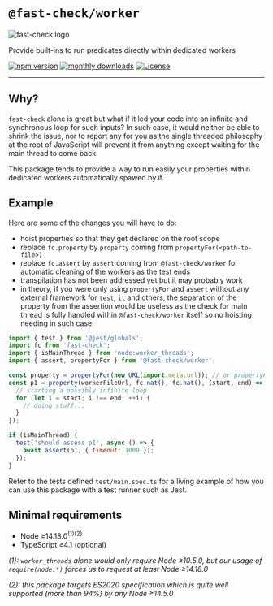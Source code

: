 # `@fast-check/worker`

![fast-check logo](https://raw.githubusercontent.com/dubzzz/fast-check/main/website/static/img/logo.png)

Provide built-ins to run predicates directly within dedicated workers

<a href="https://badge.fury.io/js/@fast-check%2Fworker"><img src="https://badge.fury.io/js/@fast-check%2Fworker.svg" alt="npm version" /></a>
<a href="https://www.npmjs.com/package/@fast-check/worker"><img src="https://img.shields.io/npm/dm/@fast-check%2Fworker" alt="monthly downloads" /></a>
<a href="https://github.com/dubzzz/fast-check/blob/main/packages/worker/LICENSE"><img src="https://img.shields.io/npm/l/@fast-check%2Fworker.svg" alt="License" /></a>

---

## Why?

`fast-check` alone is great but what if it led your code into an infinite and synchronous loop for such inputs? In such case, it would neither be able to shrink the issue, nor to report any for you as the single threaded philosophy at the root of JavaScript will prevent it from anything except waiting for the main thread to come back.

This package tends to provide a way to run easily your properties within dedicated workers automatically spawed by it.

## Example

Here are some of the changes you will have to do:

- hoist properties so that they get declared on the root scope
- replace `fc.property` by `property` coming from `propertyFor(<path-to-file>)`
- replace `fc.assert` by `assert` coming from `@fast-check/worker` for automatic cleaning of the workers as the test ends
- transpilation has not been addressed yet but it may probably work
- in theory, if you were only using `propertyFor` and `assert` without any external framework for `test`, `it` and others, the separation of the property from the assertion would be useless as the check for main thread is fully handled within `@fast-check/worker` itself so no hoisting needing in such case

```js
import { test } from '@jest/globals';
import fc from 'fast-check';
import { isMainThread } from 'node:worker_threads';
import { assert, propertyFor } from '@fast-check/worker';

const property = propertyFor(new URL(import.meta.url)); // or propertyFor(pathToFileURL(__filename)) in commonjs
const p1 = property(workerFileUrl, fc.nat(), fc.nat(), (start, end) => {
  // starting a possibly infinite loop
  for (let i = start; i !== end; ++i) {
    // doing stuff...
  }
});

if (isMainThread) {
  test('should assess p1', async () => {
    await assert(p1, { timeout: 1000 });
  });
}
```

Refer to the tests defined `test/main.spec.ts` for a living example of how you can use this package with a test runner such as Jest.

## Minimal requirements

- Node ≥14.18.0<sup>(1)</sup><sup>(2)</sup>
- TypeScript ≥4.1 (optional)

_(1): `worker_threads` alone would only require Node ≥10.5.0, but our usage of `require(node:*)` forces us to request at least Node ≥14.18.0_

_(2): this package targets ES2020 specification which is quite well supported (more than 94%) by any Node ≥14.5.0_
